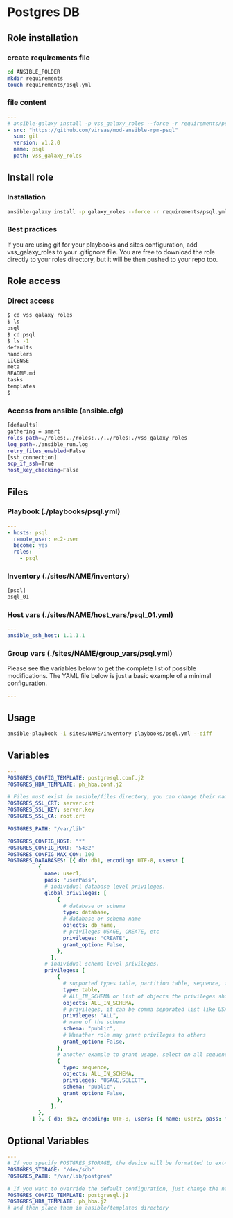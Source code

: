 # Postgres DB

## Role installation

### create requirements file

```bash
cd ANSIBLE_FOLDER
mkdir requirements
touch requirements/psql.yml
```

### file content

```yaml
---
# ansible-galaxy install -p vss_galaxy_roles --force -r requirements/psql.yml
- src: "https://github.com/virsas/mod-ansible-rpm-psql"
  scm: git
  version: v1.2.0
  name: psql
  path: vss_galaxy_roles
```

## Install role

### Installation

```bash
ansible-galaxy install -p galaxy_roles --force -r requirements/psql.yml
```

### Best practices

If you are using git for your playbooks and sites configuration, add vss_galaxy_roles to your .gitignore file. You are free to download the role directly to your roles directory, but it will be then pushed to your repo too.

## Role access

### Direct access

```bash
$ cd vss_galaxy_roles
$ ls
psql
$ cd psql
$ ls -1
defaults
handlers
LICENSE
meta
README.md
tasks
templates
$
```

### Access from ansible (ansible.cfg)

```bash
[defaults]
gathering = smart
roles_path=./roles:../roles:../../roles:./vss_galaxy_roles
log_path=./ansible_run.log
retry_files_enabled=False
[ssh_connection]
scp_if_ssh=True
host_key_checking=False
```

## Files

### Playbook (./playbooks/psql.yml)

```yaml
---
- hosts: psql
  remote_user: ec2-user
  become: yes
  roles:
    - psql
```

### Inventory (./sites/NAME/inventory)

```txt
[psql]
psql_01
```

### Host vars (./sites/NAME/host_vars/psql_01.yml)

```yaml
---
ansible_ssh_host: 1.1.1.1
```

### Group vars (./sites/NAME/group_vars/psql.yml)

Please see the variables below to get the complete list of possible modifications. The YAML file below is just a basic example of a minimal configuration.

```yaml
---
```

## Usage

```bash
ansible-playbook -i sites/NAME/inventory playbooks/psql.yml --diff
```

## Variables

```yml
---
POSTGRES_CONFIG_TEMPLATE: postgresql.conf.j2
POSTGRES_HBA_TEMPLATE: ph_hba.conf.j2

# Files must exist in ansible/files directory, you can change their names by modifying below values
POSTGRES_SSL_CRT: server.crt
POSTGRES_SSL_KEY: server.key
POSTGRES_SSL_CA: root.crt

POSTGRES_PATH: "/var/lib"

POSTGRES_CONFIG_HOST: "*"
POSTGRES_CONFIG_PORT: "5432"
POSTGRES_CONFIG_MAX_CON: 100
POSTGRES_DATABASES: [{ db: db1, encoding: UTF-8, users: [
          {
            name: user1,
            pass: "userPass",
            # individual database level privileges.
            global_privileges: [
                {
                  # database or schema
                  type: database,
                  # database or schema name
                  objects: db_name,
                  # privileges USAGE, CREATE, etc
                  privileges: "CREATE",
                  grant_option: False,
                },
              ],
            # individual schema level privileges.
            privileges: [
                {
                  # supported types table, partition table, sequence, function or procedure
                  type: table,
                  # ALL_IN_SCHEMA or list of objects the privileges should be applied to like a list of tables in case of table type.
                  objects: ALL_IN_SCHEMA,
                  # privileges, it can be comma separated list like USAGE,SELECT or ALL
                  privileges: "ALL",
                  # name of the schema
                  schema: "public",
                  # Wheather role may grant privileges to others
                  grant_option: False,
                },
                # another example to grant usage, select on all sequences in public schema to user
                {
                  type: sequence,
                  objects: ALL_IN_SCHEMA,
                  privileges: "USAGE,SELECT",
                  schema: "public",
                  grant_option: False,
                },
              ],
          },
        ] }, { db: db2, encoding: UTF-8, users: [{ name: user2, pass: "userPass", privileges: [{ type: table, objects: ALL_IN_SCHEMA, privileges: "ALL", schema: "public", grant_option: False }] }] }]
```

## Optional Variables

```yml
---
# If you specify POSTGRES_STORAGE, the device will be formatted to ext4 and mounted to /var/lib/postgres for data persistancy
POSTGRES_STORAGE: "/dev/sdb"
POSTGRES_PATH: "/var/lib/postgres"

# If you want to override the default configuration, just change the name of any or both config files
POSTGRES_CONFIG_TEMPLATE: postgresql.j2
POSTGRES_HBA_TEMPLATE: ph_hba.j2
# and then place them in ansible/templates directory
```
